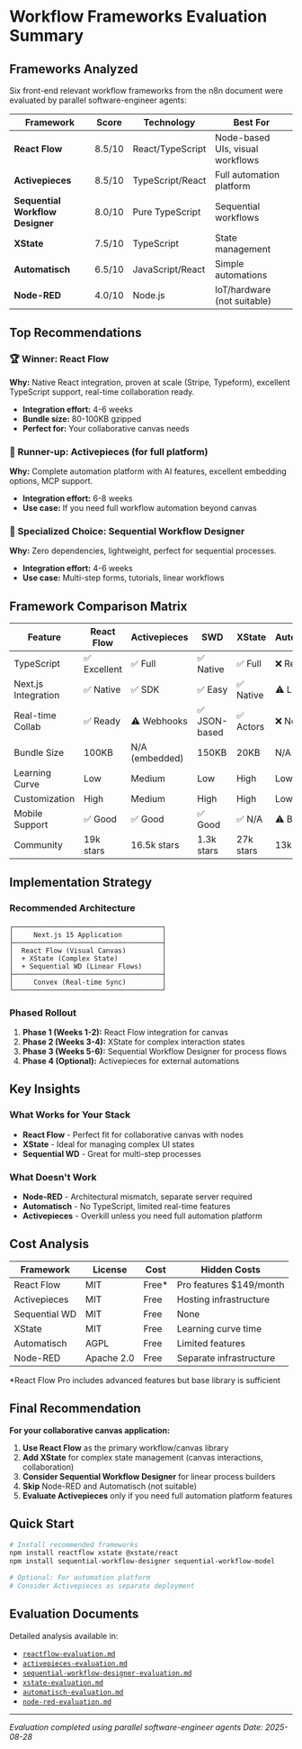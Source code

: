 # Workflow Frameworks Evaluation Summary

## Frameworks Analyzed

Six front-end relevant workflow frameworks from the n8n document were evaluated by parallel software-engineer agents:

| Framework | Score | Technology | Best For |
|-----------|-------|------------|----------|
| **React Flow** | 8.5/10 | React/TypeScript | Node-based UIs, visual workflows |
| **Activepieces** | 8.5/10 | TypeScript/React | Full automation platform |
| **Sequential Workflow Designer** | 8.0/10 | Pure TypeScript | Sequential workflows |
| **XState** | 7.5/10 | TypeScript | State management |
| **Automatisch** | 6.5/10 | JavaScript/React | Simple automations |
| **Node-RED** | 4.0/10 | Node.js | IoT/hardware (not suitable) |

## Top Recommendations

### 🏆 Winner: React Flow
**Why:** Native React integration, proven at scale (Stripe, Typeform), excellent TypeScript support, real-time collaboration ready.
- **Integration effort:** 4-6 weeks
- **Bundle size:** 80-100KB gzipped
- **Perfect for:** Your collaborative canvas needs

### 🥈 Runner-up: Activepieces (for full platform)
**Why:** Complete automation platform with AI features, excellent embedding options, MCP support.
- **Integration effort:** 6-8 weeks
- **Use case:** If you need full workflow automation beyond canvas

### 🥉 Specialized Choice: Sequential Workflow Designer
**Why:** Zero dependencies, lightweight, perfect for sequential processes.
- **Integration effort:** 4-6 weeks
- **Use case:** Multi-step forms, tutorials, linear workflows

## Framework Comparison Matrix

| Feature | React Flow | Activepieces | SWD | XState | Automatisch | Node-RED |
|---------|-----------|--------------|-----|--------|-------------|----------|
| TypeScript | ✅ Excellent | ✅ Full | ✅ Native | ✅ Full | ❌ Removed | ❌ None |
| Next.js Integration | ✅ Native | ✅ SDK | ✅ Easy | ✅ Native | ⚠️ Limited | ❌ Complex |
| Real-time Collab | ✅ Ready | ⚠️ Webhooks | ✅ JSON-based | ✅ Actors | ❌ No | ❌ No |
| Bundle Size | 100KB | N/A (embedded) | 150KB | 20KB | N/A | N/A |
| Learning Curve | Low | Medium | Low | High | Low | Medium |
| Customization | High | Medium | High | High | Low | Low |
| Mobile Support | ✅ Good | ✅ Good | ✅ Good | ✅ N/A | ⚠️ Basic | ❌ Poor |
| Community | 19k stars | 16.5k stars | 1.3k stars | 27k stars | 13k stars | 15k stars |

## Implementation Strategy

### Recommended Architecture
```
┌─────────────────────────────────────┐
│     Next.js 15 Application          │
├─────────────────────────────────────┤
│  React Flow (Visual Canvas)         │
│  + XState (Complex State)           │
│  + Sequential WD (Linear Flows)     │
├─────────────────────────────────────┤
│     Convex (Real-time Sync)         │
└─────────────────────────────────────┘
```

### Phased Rollout
1. **Phase 1 (Weeks 1-2):** React Flow integration for canvas
2. **Phase 2 (Weeks 3-4):** XState for complex interaction states
3. **Phase 3 (Weeks 5-6):** Sequential Workflow Designer for process flows
4. **Phase 4 (Optional):** Activepieces for external automations

## Key Insights

### What Works for Your Stack
- **React Flow** - Perfect fit for collaborative canvas with nodes
- **XState** - Ideal for managing complex UI states
- **Sequential WD** - Great for multi-step processes

### What Doesn't Work
- **Node-RED** - Architectural mismatch, separate server required
- **Automatisch** - No TypeScript, limited real-time features
- **Activepieces** - Overkill unless you need full automation platform

## Cost Analysis

| Framework | License | Cost | Hidden Costs |
|-----------|---------|------|--------------|
| React Flow | MIT | Free* | Pro features $149/month |
| Activepieces | MIT | Free | Hosting infrastructure |
| Sequential WD | MIT | Free | None |
| XState | MIT | Free | Learning curve time |
| Automatisch | AGPL | Free | Limited features |
| Node-RED | Apache 2.0 | Free | Separate infrastructure |

*React Flow Pro includes advanced features but base library is sufficient

## Final Recommendation

**For your collaborative canvas application:**

1. **Use React Flow** as the primary workflow/canvas library
2. **Add XState** for complex state management (canvas interactions, collaboration)
3. **Consider Sequential Workflow Designer** for linear process builders
4. **Skip** Node-RED and Automatisch (not suitable)
5. **Evaluate Activepieces** only if you need full automation platform features

## Quick Start

```bash
# Install recommended frameworks
npm install reactflow xstate @xstate/react
npm install sequential-workflow-designer sequential-workflow-model

# Optional: For automation platform
# Consider Activepieces as separate deployment
```

## Evaluation Documents

Detailed analysis available in:
- [`reactflow-evaluation.md`](./reactflow-evaluation.md)
- [`activepieces-evaluation.md`](./activepieces-evaluation.md)
- [`sequential-workflow-designer-evaluation.md`](./sequential-workflow-designer-evaluation.md)
- [`xstate-evaluation.md`](./xstate-evaluation.md)
- [`automatisch-evaluation.md`](./automatisch-evaluation.md)
- [`node-red-evaluation.md`](./node-red-evaluation.md)

---
*Evaluation completed using parallel software-engineer agents*
*Date: 2025-08-28*